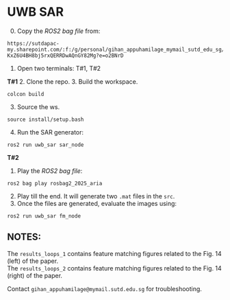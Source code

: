 # UWB SAR   

0. Copy the _ROS2 bag file_ from:
```
https://sutdapac-my.sharepoint.com/:f:/g/personal/gihan_appuhamilage_mymail_sutd_edu_sg/EkzMG0b83f1Ni5dh-KxZ6U4BH8bj5rxQERRDwAQnGY82Mg?e=o2BNrD
```
1. Open two terminals: T#1, T#2

**T#1** 
2. Clone the repo.
3. Build the workspace.
```
colcon build
```
3. Source the ws.
```
source install/setup.bash
```
4. Run the SAR generator:
```
ros2 run uwb_sar sar_node
```
**T#2**  
1. Play the _ROS2 bag file_:
```
ros2 bag play rosbag2_2025_aria
```
2. Play till the end. It will generate two `.mat` files in the `src`.  
3. Once the files are generated, evaluate the images using:
```
ros2 run uwb_sar fm_node
```


## NOTES:  

The `results_loops_1` contains feature matching figures related to the Fig. 14 (left) of the paper.  
The `results_loops_2` contains feature matching figures related to the Fig. 14 (right) of the paper.  

Contact `gihan_appuhamilage@mymail.sutd.edu.sg` for troubleshooting.
